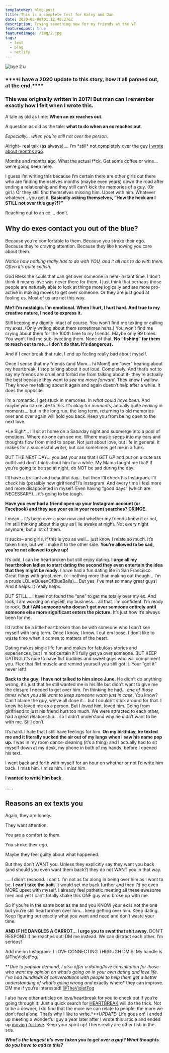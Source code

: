 ```yaml
---
templateKey: blog-post
title: This is a complete test for Katey and Dan
date: 2020-08-08T01:12:48.276Z
description: Trying something new for my friends at the VF
featuredpost: true
featuredimage: /img/2.jpg
tags:
  - test
  - blog
  - netlify
---
```

![bye 2 u](/img/2.jpg "Bye Felicia")

### \*\*\*\*I have a 2020 update to this story, how it all panned out, at the end.\*\*\*\*

### This was originally written in 2017! But man can I remember exactly how I felt when I wrote this.

A tale as old as time: **When an ex reaches out**.

A question as old as the tale: **what to do when an ex reaches out**.

*Especially… when you’re still not over the person.*

Alright– real talk (as always)…. I’m \*still\* not completely over the guy [I wrote about months ago](https://violetfog.com/when-they-dont-love-you-anymore/).

Months and months ago. What the actual f*ck. Get some coffee or wine… we’re going deep here.

I guess I’m writing this because I’m certain there are other girls out there who are finding themselves months (maybe even years) down the road after ending a relationship and they still can’t kick the memories of a guy. (Or girl.) Or they still find themselves missing him. Upset with him. Whatever whatever… you get it. **Basically asking themselves, “How the heck am I STILL not over this guy?!?”**

Reaching out to an ex…. don’t.

## Why do exes contact you out of the blue?

Because you’re comfortable to them. Because you stroke their ego. Because they’re craving attention. Because they like knowing you care about them.

*Notice how nothing really has to do with YOU, and it all has to do with them. Often it’s quite selfish.*

God Bless the souls that can get over someone in near-instant time. I don’t think it means love was never there for them, I just think that perhaps those people are naturally able to look at things more logically and are more pro-active in making moves to get over someone. Or they are just good at fooling us. Most of us are not this way.

**Me? I’m nostalgic. I’m emotional. When I hurt, I hurt hard. And true to my creative nature, I need to express it.**

Still keeping my dignity intact of course. You won’t find me texting or calling my exes. (Only writing about them sometimes haha.) You won’t find me crying about them for the 100th time to my friends. Maybe only 99 times. You won’t find me sub-tweeting them. None of that. **No “fishing” for them to reach out to me… I don’t do that. It’s dangerous.**

And if I ever break that rule, I end up feeling really bad about myself.

Once I sense that my friends (and Mom… hi Mom!) are “over” hearing about my heartbreak, I stop talking about it out loud. Completely. And that’s not to say my friends are cruel and forbid me from talking about it- they’re actually the best because they want to *see me move forward*. They know I wallow. They know me talking about it again and again doesn’t help after a while. It does the opposite.

I’m a romantic. I get stuck in memories. In *what could have been*. And maybe you can relate to this. It’s okay for *moments*, actually quite *healing* in moments… but in the long run, the long term, returning to old memories over and over again will hold you back. Keep you from being open to the next love.

\*Le Sigh\*… I’ll sit at home on a Saturday night and submerge into a pool of emotions. Where no one can see me. Where music seeps into my ears and thoughts flow from mind to paper. Not just about love, but life in general. It makes for a successful writer, but can sometimes get me in a funk.

BUT THE NEXT DAY… you bet your ass that I *GET UP* and put on a cute ass outfit and don’t think about him for a while. My Mama taught me that! If you’re going to be sad at night, do NOT be sad during the day.

I’ll have a brilliant and beautiful day… but then I’ll check his Instagram. I’ll check his (possibly new girlfriend?)’s Instagram. And every time I feel more and more disappointed in myself. Even having “good days” (which are NECESSARY)… it’s going to be tough.

**Have you ever had a friend open up your Instagram account (or Facebook) and they see your ex in your recent searches? CRINGE.**

I mean… it’s been over a year now and whether my friends know it or not, I’m still thinking about this guy as I lie awake at night. Not every night anymore, but a lot of them.

It sucks– and girls, if this is you as well… just know I relate so much. It’s taken time, but we’ll make it to the other side. **You’re allowed to be sad, you’re not allowed to give up!**

It’s odd, I can be heartbroken but still enjoy dating. **I urge all my heartbroken ladies to start dating the second they even entertain the idea that they might be ready.** I have had a fun dating life in San Francisco. Great flings with great men. (<—nothing more than making out though… I’m a prude LOL #QueenOfBlueBalls)… But yes, I’ve met so many great guys! And it helps. It really helps.

BUT STILL… I have not found the “one” to get me totally over my ex. And look, I am working on myself, my business… all that. I’m confident. I’m ready to rock. **But I AM someone who doesn’t get over someone entirely until someone else more significant enters the picture.** It’s just how it’s always been for me.

I’d rather be a little heartbroken than be with someone who I can’t see myself with long term. Once I know, I know. I cut em loose. I don’t like to waste time when it comes to matters of the heart.

Dating makes single life fun and makes for fabulous stories and experiences, but I’m not certain it’ll fully get ya over someone. BUT KEEP DATING. It’s nice to have flirt buddies and sweet guys who will compliment you. Flex that flirt muscle and remind yourself you still got it. Your “got it” never left!

**Back to the guy, I have not talked to him since June.** He didn’t do anything wrong, it’s just that he still wanted me in his life but didn’t want to give me the closure I needed to get over him. I’m thinking he had… *one of those times when you still want to keep someone warm just in case*. You know? Can’t blame the guy, we’ve all done it… but I couldn’t stick around for that. I knew he loved me as a person. But I *loved* him, loved him. Going from girlfriend to just his friend hurt too much. We were attracted to each other, had a great relationship… so I didn’t understand why he didn’t want to be with me. Still don’t.

It’s hard. I hate that I still have feelings for him. **On my birthday, he texted me and it literally sucked the air out of my lungs when I saw his name pop up.** I was in my room dance-cleaning (it’s a thing) and I actually had to sit myself down at my desk, my phone in both of my hands, before I opened his text.

I went back and forth with myself for an hour on whether or not I’d write him back. I miss him. I miss him. I miss him.

**I wanted to write him back.**

……

## Reasons an ex texts you

Again, they are lonely.

They want attention.

You are a comfort to them.

You stroke their ego.

Maybe they feel guilty about what happened.

But they don’t WANT you. Unless they explicitly say they want you back (and should you even want them back?) they do not WANT you in that way.

…..I didn’t respond. I can’t. I’m not as far along in being over him as I want to be. **I can’t take the bait.** It would set me back further and then I’d be even MORE upset with myself. I already feel pathetic meeting all these awesome men and yet I can’t totally shake this ONE guy who broke up with me.

So if you’re in the same boat as me and you KNOW your ex is not the one but you’re still heartbroken over him… keep getting over him. Keep dating. Keep figuring out exactly what you want and need and don’t waste your time.

**AND IF HE DANGLES A CARROT… I urge you to swat that shit away.** DON’T RESPOND if he reaches out! DM me instead. We can distract each other. I’m serious!

Add me on Instagram- I LOVE CONNECTING THROUGH DM’S! My handle is [@TheVioletFog.](http://www.instagram.com/thevioletfog)

\*\**Due to popular demand, I also offer a dating/love consultation for those who want my opinion on what’s going on in your own dating and love life. I’ve had hundreds of conversations with people to help them get a better understanding of what’s going wrong and* exactly where* they can improve. DM me if you’re interested! [@TheVioletFog](http://www.instagram.com/thevioletfog)

I also have other articles on love/heartbreak for you to check out if you’re going through it: Just a quick search for [HEARTBREAK](https://violetfog.com/?s=heartbreak) will do the trick. Not to be a downer, I do find that the more we can relate to people, the more we don’t feel alone. That’s why I like to write.**\*\**UPDATE:** Life goes on! I ended up meeting a wonderful guy a year later after I wrote this article and ended up [moving for love](https://violetfog.com/moving-for-love/). Keep your spirit up! There really are other fish in the sea.

***What’s the longest it’s ever taken you to get over a guy? What thoughts do you have to add to this?***